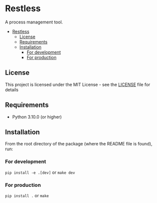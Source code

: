 # Restless

A process management tool.

- [Restless](#restless)
  - [License](#license)
  - [Requirements](#requirements)
  - [Installation](#installation)
    - [For development](#for-development)
    - [For production](#for-production)

## License

This project is licensed under the MIT License - see the [LICENSE](LICENSE) file for details

## Requirements

- Python 3.10.0 (or higher)

## Installation

From the root directory of the package (where the README file is found), run:

### For development

```pip install -e .[dev]```
or
```make dev```

### For production

```pip install .```
or
```make```
